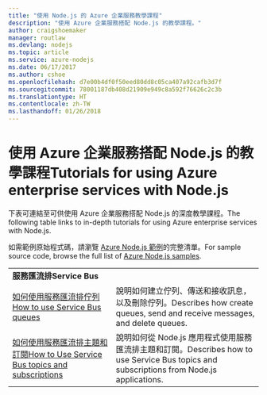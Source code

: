 ```yaml
---
title: "使用 Node.js 的 Azure 企業服務教學課程"
description: "使用 Azure 企業服務搭配 Node.js 的教學課程。"
author: craigshoemaker
manager: routlaw
ms.devlang: nodejs
ms.topic: article
ms.service: azure-nodejs
ms.date: 06/17/2017
ms.author: cshoe
ms.openlocfilehash: d7e00b4df0f50eed80dd8c05ca407a92cafb3d7f
ms.sourcegitcommit: 78001187db408d21909e949c8a592f76626c2c3b
ms.translationtype: HT
ms.contentlocale: zh-TW
ms.lasthandoff: 01/26/2018
---
```

# <a name="tutorials-for-using-azure-enterprise-services-with-nodejs"></a><span data-ttu-id="01445-103">使用 Azure 企業服務搭配 Node.js 的教學課程</span><span class="sxs-lookup"><span data-stu-id="01445-103">Tutorials for using Azure enterprise services with Node.js</span></span>

<span data-ttu-id="01445-104">下表可連結至可供使用 Azure 企業服務搭配 Node.js 的深度教學課程。</span><span class="sxs-lookup"><span data-stu-id="01445-104">The following table links to in-depth tutorials for using Azure enterprise services with Node.js.</span></span>

<span data-ttu-id="01445-105">如需範例原始程式碼，請瀏覽 [Azure Node.js 範例](https://azure.microsoft.com/resources/samples/?term=nodejs)的完整清單。</span><span class="sxs-lookup"><span data-stu-id="01445-105">For sample source code, browse the full list of [Azure Node.js samples](https://azure.microsoft.com/resources/samples/?term=nodejs).</span></span>

| | |
|---|---|
| <span data-ttu-id="01445-106">**服務匯流排**</span><span class="sxs-lookup"><span data-stu-id="01445-106">**Service Bus**</span></span> ||
| [<span data-ttu-id="01445-107">如何使用服務匯流排佇列</span><span class="sxs-lookup"><span data-stu-id="01445-107">How to use Service Bus queues</span></span>](http://docs.microsoft.com/azure/service-bus-messaging/service-bus-nodejs-how-to-use-queues?toc=/azure/node/toc.json&bc=/azure/node/toc.json) | <span data-ttu-id="01445-108">說明如何建立佇列、傳送和接收訊息，以及刪除佇列。</span><span class="sxs-lookup"><span data-stu-id="01445-108">Describes how create queues, send and receive messages, and delete queues.</span></span> |
| [<span data-ttu-id="01445-109">如何使用服務匯流排主題和訂閱</span><span class="sxs-lookup"><span data-stu-id="01445-109">How to Use Service Bus topics and subscriptions</span></span>](http://docs.microsoft.com/azure/service-bus-messaging/service-bus-nodejs-how-to-use-topics-subscriptions?toc=/azure/node/toc.json&bc=/azure/node/toc.json) | <span data-ttu-id="01445-110">說明如何從 Node.js 應用程式使用服務匯流排主題和訂閱。</span><span class="sxs-lookup"><span data-stu-id="01445-110">Describes how to use Service Bus topics and subscriptions from Node.js applications.</span></span> |
